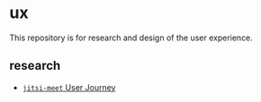 # ux

This repository is for research and design of the user experience.

## research

- [`jitsi-meet` User Journey](https://github.com/openhouse-project/ux/blob/main/research/jitsi-meet-user-journey.md)
